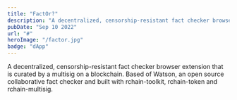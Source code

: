 ```yaml
---
title: "FactOr?"
description: "A decentralized, censorship-resistant fact checker browser extension that is curated by a multisig on a blockchain. Based of Watson, an open source collaborative fact checker and built with rchain-toolkit, rchain-token and rchain-multisig."
pubDate: "Sep 10 2022"
url: "#"
heroImage: "/factor.jpg"
badge: "dApp"
---
```


A decentralized, censorship-resistant fact checker browser extension that is curated by a multisig on a blockchain. Based of Watson, an open source collaborative fact checker and built with rchain-toolkit, rchain-token and rchain-multisig.